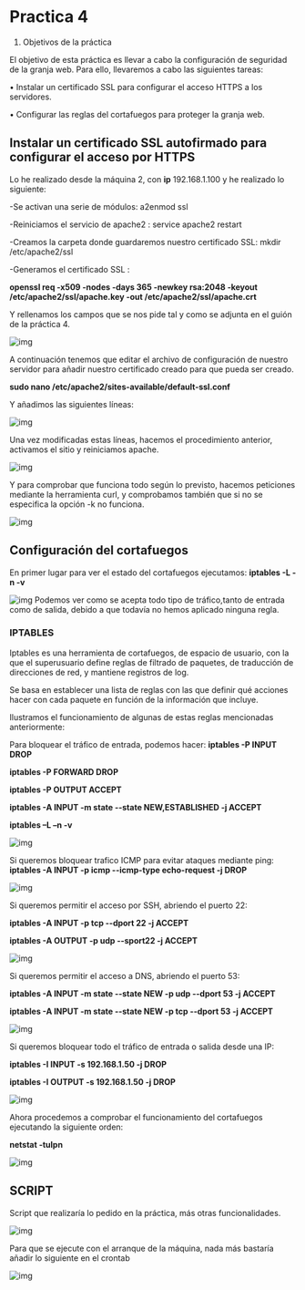 # Practica 4 #

1. Objetivos de la práctica

El objetivo de esta práctica es llevar a cabo la configuración de seguridad de la granja
web. Para ello, llevaremos a cabo las siguientes tareas:

• Instalar un certificado SSL para configurar el acceso HTTPS a los servidores.

• Configurar las reglas del cortafuegos para proteger la granja web.

## Instalar un certificado SSL autofirmado para configurar el acceso por HTTPS ##

Lo he realizado desde la máquina 2, con **ip** 192.168.1.100 y he realizado lo siguiente:

-Se activan una serie de módulos: a2enmod ssl

-Reiniciamos el servicio de apache2 : service apache2 restart

-Creamos la carpeta donde guardaremos nuestro certificado SSL: mkdir /etc/apache2/ssl

-Generamos el certificado SSL : 

**openssl req -x509 -nodes -days 365 -newkey rsa:2048 -keyout /etc/apache2/ssl/apache.key -out /etc/apache2/ssl/apache.crt** 

Y rellenamos los campos que se nos pide tal y como se adjunta en el guión de la práctica 4.

![img](https://github.com/SergioCruzPerez/SWAP-UGR/blob/master/Practica4/fotos/imagen1)

A continuación tenemos que editar el archivo de configuración de nuestro servidor para añadir nuestro certificado creado para que pueda ser creado.

**sudo nano /etc/apache2/sites-available/default-ssl.conf**

Y añadimos las siguientes líneas:

![img](https://github.com/SergioCruzPerez/SWAP-UGR/blob/master/Practica4/fotos/imagen2.png)

Una vez modificadas estas líneas, hacemos el procedimiento anterior, activamos el sitio y reiniciamos apache.

![img](https://github.com/SergioCruzPerez/SWAP-UGR/blob/master/Practica4/fotos/imagen3.png)

Y para comprobar que funciona todo según lo previsto, hacemos peticiones mediante la herramienta curl, y comprobamos también que si no se especifica la opción -k no funciona.

![img](https://github.com/SergioCruzPerez/SWAP-UGR/blob/master/Practica4/fotos/imagen4.png)

## Configuración del cortafuegos ##
En primer lugar para ver el estado del cortafuegos ejecutamos: **iptables -L -n -v**

![img](https://github.com/SergioCruzPerez/SWAP-UGR/blob/master/Practica4/fotos/imagen5.png)
Podemos ver como se acepta todo tipo de tráfico,tanto de entrada como de salida, debido a que todavía no hemos aplicado ninguna regla.

### IPTABLES ###
Iptables es una herramienta de cortafuegos, de espacio de usuario, con la que el superusuario define reglas de filtrado de paquetes, de traducción de direcciones de red, y mantiene registros de log.

Se basa en establecer una lista de reglas con las que definir qué acciones hacer con cada paquete en función de la información que incluye.

Ilustramos el funcionamiento de algunas de estas reglas mencionadas anteriormente:

Para bloquear el tráfico de entrada, podemos hacer:
**iptables -P INPUT DROP**

**iptables -P FORWARD DROP**

**iptables -P OUTPUT ACCEPT**

**iptables -A INPUT -m state --state NEW,ESTABLISHED -j ACCEPT**

**iptables –L –n -v**

![img](https://github.com/SergioCruzPerez/SWAP-UGR/blob/master/Practica4/fotos/imagen6.png)

Si queremos bloquear trafico ICMP para evitar ataques mediante ping:
**iptables -A INPUT -p icmp --icmp-type echo-request -j DROP**

![img](https://github.com/SergioCruzPerez/SWAP-UGR/blob/master/Practica4/fotos/imagen7.png)

Si queremos permitir el acceso por SSH, abriendo el puerto 22:

**iptables -A INPUT -p tcp --dport 22 -j ACCEPT**

**iptables -A OUTPUT -p udp --sport22 -j ACCEPT**

![img](https://github.com/SergioCruzPerez/SWAP-UGR/blob/master/Practica4/fotos/imagen8.png)

Si queremos permitir el acceso a DNS, abriendo el puerto 53:

**iptables -A INPUT -m state --state NEW -p udp --dport 53 -j ACCEPT**

**iptables -A INPUT -m state --state NEW -p tcp --dport 53 -j ACCEPT**

![img](https://github.com/SergioCruzPerez/SWAP-UGR/blob/master/Practica4/fotos/imagen9.png)

Si queremos bloquear todo el tráfico de entrada o salida desde una IP:

**iptables -I INPUT -s 192.168.1.50 -j DROP**

**iptables -I OUTPUT -s 192.168.1.50 -j DROP**

![img](https://github.com/SergioCruzPerez/SWAP-UGR/blob/master/Practica4/fotos/imagen10.png)

Ahora procedemos a comprobar el funcionamiento del cortafuegos ejecutando la siguiente orden:

**netstat -tulpn**

![img](https://github.com/SergioCruzPerez/SWAP-UGR/blob/master/Practica4/fotos/imagen11.png)

## SCRIPT ##
Script que realizaría lo pedido en la práctica, más otras funcionalidades.

![img](https://github.com/SergioCruzPerez/SWAP-UGR/blob/master/Practica4/fotos/imagen12.png)

Para que se ejecute con el arranque de la máquina, nada más bastaría añadir lo siguiente en el crontab

![img](https://github.com/SergioCruzPerez/SWAP-UGR/blob/master/Practica4/fotos/imagen13.png)





